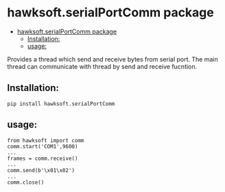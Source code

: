# hawksoft.serialPortComm package

- [hawksoft.serialPortComm package](#hawksoftserialportcomm-package)
  - [Installation:](#installation)
  - [usage:](#usage)

Provides a thread which send and receive bytes from serial port. The main thread can communicate with thread by  send and receive fucntion.



## Installation:

```
pip install hawksoft.serialPortComm
```

## usage:

```
from hawksoft import comm
comm.start('COM1',9600)
...
frames = comm.receive()
...
comm.send(b'\x01\x02')
...
comm.close()
```
